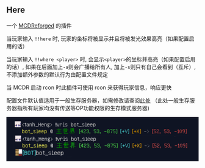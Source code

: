 Here
-------

一个 [MCDReforged](https://github.com/Fallen-Breath/MCDReforged) 的插件

当玩家输入 `!!here` 时, 玩家的坐标将被显示并且将被发光效果高亮（如果配置启用的话）

当玩家输入 `!!where <player>` 时, 会显示`<player>`的坐标并高亮（如果配置启用的话）, 如果在后面加上`-a`则会广播给所有人, 加上`-s`则只有自己会看到（互斥）, 不添加额外参数的默认行为由配置文件规定

当 MCDR 启动 rcon 时此插件可使用 rcon 来获得玩家信息，响应更快

配置文件默认值适用于一般生存服务器，如需修改请查阅[此处](./config.md)
（此处一般生存服务器指所有玩家均没有传送等OP功能权限的生存模式服务器)

![example](https://raw.githubusercontent.com/TISUnion/Here/MCDR/img.png)


